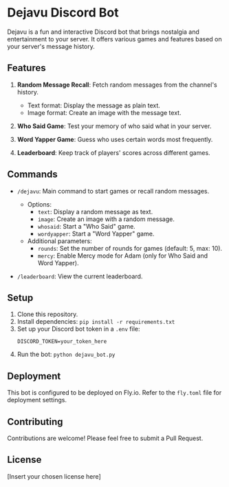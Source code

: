 # Dejavu Discord Bot

Dejavu is a fun and interactive Discord bot that brings nostalgia and entertainment to your server. It offers various games and features based on your server's message history.

## Features

1. **Random Message Recall**: Fetch random messages from the channel's history.
   - Text format: Display the message as plain text.
   - Image format: Create an image with the message text.

2. **Who Said Game**: Test your memory of who said what in your server.

3. **Word Yapper Game**: Guess who uses certain words most frequently.

4. **Leaderboard**: Keep track of players' scores across different games.

## Commands

- `/dejavu`: Main command to start games or recall random messages.
  - Options:
    - `text`: Display a random message as text.
    - `image`: Create an image with a random message.
    - `whosaid`: Start a "Who Said" game.
    - `wordyapper`: Start a "Word Yapper" game.
  - Additional parameters:
    - `rounds`: Set the number of rounds for games (default: 5, max: 10).
    - `mercy`: Enable Mercy mode for Adam (only for Who Said and Word Yapper).

- `/leaderboard`: View the current leaderboard.

## Setup

1. Clone this repository.
2. Install dependencies: `pip install -r requirements.txt`
3. Set up your Discord bot token in a `.env` file:
   ```
   DISCORD_TOKEN=your_token_here
   ```
4. Run the bot: `python dejavu_bot.py`

## Deployment

This bot is configured to be deployed on Fly.io. Refer to the `fly.toml` file for deployment settings.

## Contributing

Contributions are welcome! Please feel free to submit a Pull Request.

## License

[Insert your chosen license here]
